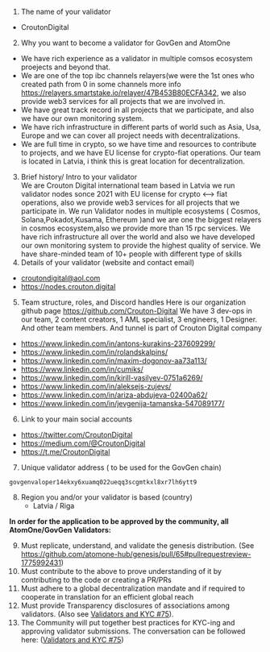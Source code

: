 1) The name of your validator   
  * CroutonDigital
2) Why you want to become a validator for GovGen and AtomOne  
* We have rich experience as a validator in multiple comsos ecosystem proejects and beyond that.
*  We are one of the top ibc channels relayers(we were the 1st ones who created path from 0 in some channels more info https://relayers.smartstake.io/relayer/47B453B80ECFA342, we also provide web3 services for all projects that we are involved in.
*  We have great track record in all projects that we participate, and also we have our own monitoring system.
*  We have rich infrastructure in different parts of world such as Asia, Usa, Europe  and we can cover all project needs with decentralizations.
*  We are full time in crypto, so we have time and resources to contribute to projects, and we have EU license for crypto-fiat operations. Our team is located in Latvia, i think this is great location for decentralization.
3) Brief history/ Intro to your validator  
  We are Crouton Digital international team based in Latvia we run validator nodes sonce 2021 with EU license for crypto <--> fiat operations, also we provide web3 services for all projects that we participate in. We run Validator nodes in multiple ecosystems ( Cosmos, Solana,Pokadot,Kusama, Ethereum )and we are one the biggest relayers in cosmos ecosystem,also we provide more than 15 rpc services. We have rich infrastructure all over the world and also we have developed our own monitoring system to provide the highest quality of service. We have share-minded team of 10+ people with different type of skills
4) Details of your validator (website and contact email)
* croutondigital@aol.com
* https://nodes.crouton.digital
5) Team structure, roles, and Discord handles
Here is our organization github page https://github.com/Crouton-Digital
We have 3 dev-ops in our team, 2 content creators, 1 AML specialist, 3 engineers, 1 Designer. And other team members. And tunnel is part of Crouton Digital company   
* https://www.linkedin.com/in/antons-kurakins-237609299/  
* https://www.linkedin.com/in/rolandskalpins/  
* https://www.linkedin.com/in/maxim-dogonov-aa73a113/  
* https://www.linkedin.com/in/cumiks/  
* https://www.linkedin.com/in/kirill-vasilyev-0751a6269/   
* https://www.linkedin.com/in/aleksejs-zujevs/   
* https://www.linkedin.com/in/ariza-abdujeva-02400a62/   
* https://www.linkedin.com/in/jevgenija-tamanska-547089177/   
6) Link to your main social accounts
* https://twitter.com/CroutonDigital
* https://medium.com/@CroutonDigital
* https://t.me/CroutonDigital
7) Unique validator address ( to be used for the GovGen chain)   
 ```
govgenvaloper14ekxy6xuamq022ueqq3scgmtkxl8xr7lh6ytt9
```
8) Region you and/or your validator is based (country)
   * Latvia / Riga

**In order for the application to be approved by the community, all AtomOne/GovGen Validators:**

9) Must replicate, understand, and validate the genesis distribution. (See https://github.com/atomone-hub/genesis/pull/65#pullrequestreview-1775992431)
10) Must contribute to the above to prove understanding of it by contributing to the code or creating a PR/PRs
11) Must adhere to a global decentralization mandate and if required to cooperate in translation for an efficient global reach
12) Must provide Transparency disclosures of associations among validators. (Also see [Validators and KYC #75](https://github.com/atomone-hub/genesis/issues/75#issue-2034573094)).
13) The Community will put together best practices for KYC-ing and approving validator submissions. The conversation can be followed here: ([Validators and KYC #75](https://github.com/atomone-hub/genesis/issues/75#issue-2034573094))
